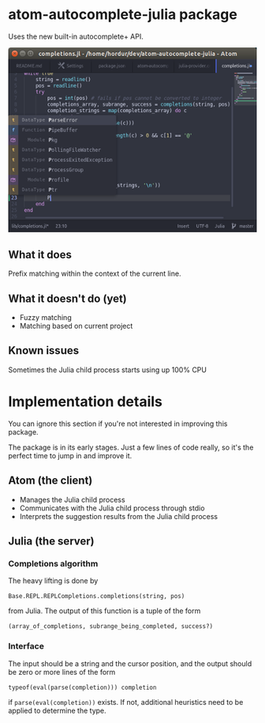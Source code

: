 # atom-autocomplete-julia package

Uses the new built-in autocomplete+ API.

![screenshot](atom-autocomplete-julia.png)

## What it does

Prefix matching within the context of the current line.

## What it doesn't do (yet)

- Fuzzy matching
- Matching based on current project

## Known issues

Sometimes the Julia child process starts using up 100% CPU

# Implementation details

You can ignore this section if you're not interested in improving this package.

The package is in its early stages. Just a few lines of code really, so it's
the perfect time to jump in and improve it.

## Atom (the client)

- Manages the Julia child process
- Communicates with the Julia child process through stdio
- Interprets the suggestion results from the Julia child process

## Julia (the server)

### Completions algorithm

The heavy lifting is done by

```
Base.REPL.REPLCompletions.completions(string, pos)
```
from Julia. The output of this function is a tuple of the form

```
(array_of_completions, subrange_being_completed, success?)
```

### Interface

The input should be a string and the cursor position, and the output should be
zero or more lines of the form

```
typeof(eval(parse(completion))) completion
```

if `parse(eval(completion))` exists. If not, additional heuristics need to be
applied to determine the type.
